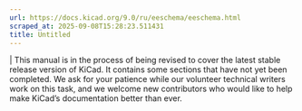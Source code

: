 ```yaml
---
url: https://docs.kicad.org/9.0/ru/eeschema/eeschema.html
scraped_at: 2025-09-08T15:28:23.511431
title: Untitled
---
```


|  This manual is in the process of being revised to cover the latest stable
release version of KiCad. It contains some sections that have not yet been
completed. We ask for your patience while our volunteer technical writers work
on this task, and we welcome new contributors who would like to help make
KiCad’s documentation better than ever.

